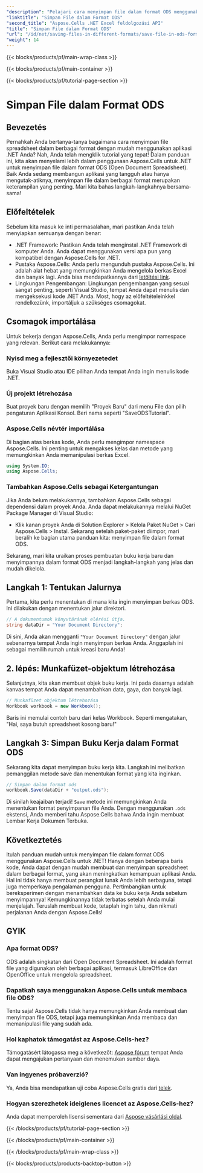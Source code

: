 ```yaml
---
"description": "Pelajari cara menyimpan file dalam format ODS menggunakan Aspose.Cells untuk .NET dalam panduan lengkap ini. Petunjuk langkah demi langkah dan banyak lagi."
"linktitle": "Simpan File dalam Format ODS"
"second_title": "Aspose.Cells .NET Excel feldolgozási API"
"title": "Simpan File dalam Format ODS"
"url": "/id/net/saving-files-in-different-formats/save-file-in-ods-format/"
"weight": 14
---
```


{{< blocks/products/pf/main-wrap-class >}}

{{< blocks/products/pf/main-container >}}

{{< blocks/products/pf/tutorial-page-section >}}

# Simpan File dalam Format ODS

## Bevezetés
Pernahkah Anda bertanya-tanya bagaimana cara menyimpan file spreadsheet dalam berbagai format dengan mudah menggunakan aplikasi .NET Anda? Nah, Anda telah mengklik tutorial yang tepat! Dalam panduan ini, kita akan menyelami lebih dalam penggunaan Aspose.Cells untuk .NET untuk menyimpan file dalam format ODS (Open Document Spreadsheet). Baik Anda sedang membangun aplikasi yang tangguh atau hanya mengutak-atiknya, menyimpan file dalam berbagai format merupakan keterampilan yang penting. Mari kita bahas langkah-langkahnya bersama-sama!
## Előfeltételek
Sebelum kita masuk ke inti permasalahan, mari pastikan Anda telah menyiapkan semuanya dengan benar:
- .NET Framework: Pastikan Anda telah menginstal .NET Framework di komputer Anda. Anda dapat menggunakan versi apa pun yang kompatibel dengan Aspose.Cells for .NET.
- Pustaka Aspose.Cells: Anda perlu mengunduh pustaka Aspose.Cells. Ini adalah alat hebat yang memungkinkan Anda mengelola berkas Excel dan banyak lagi. Anda bisa mendapatkannya dari [letöltési link](https://releases.aspose.com/cells/net/).
- Lingkungan Pengembangan: Lingkungan pengembangan yang sesuai sangat penting, seperti Visual Studio, tempat Anda dapat menulis dan mengeksekusi kode .NET Anda.
Most, hogy az előfeltételeinkkel rendelkezünk, importáljuk a szükséges csomagokat.
## Csomagok importálása
Untuk bekerja dengan Aspose.Cells, Anda perlu mengimpor namespace yang relevan. Berikut cara melakukannya:
### Nyisd meg a fejlesztői környezetedet
Buka Visual Studio atau IDE pilihan Anda tempat Anda ingin menulis kode .NET.
### Új projekt létrehozása
Buat proyek baru dengan memilih "Proyek Baru" dari menu File dan pilih pengaturan Aplikasi Konsol. Beri nama seperti "SaveODSTutorial".
### Aspose.Cells névtér importálása
Di bagian atas berkas kode, Anda perlu mengimpor namespace Aspose.Cells. Ini penting untuk mengakses kelas dan metode yang memungkinkan Anda memanipulasi berkas Excel.
```csharp
using System.IO;
using Aspose.Cells;
```
### Tambahkan Aspose.Cells sebagai Ketergantungan
Jika Anda belum melakukannya, tambahkan Aspose.Cells sebagai dependensi dalam proyek Anda. Anda dapat melakukannya melalui NuGet Package Manager di Visual Studio:
- Klik kanan proyek Anda di Solution Explorer > Kelola Paket NuGet > Cari Aspose.Cells > Instal.
Sekarang setelah paket-paket diimpor, mari beralih ke bagian utama panduan kita: menyimpan file dalam format ODS.

Sekarang, mari kita uraikan proses pembuatan buku kerja baru dan menyimpannya dalam format ODS menjadi langkah-langkah yang jelas dan mudah dikelola.
## Langkah 1: Tentukan Jalurnya
Pertama, kita perlu menentukan di mana kita ingin menyimpan berkas ODS. Ini dilakukan dengan menentukan jalur direktori.
```csharp
// A dokumentumok könyvtárának elérési útja.
string dataDir = "Your Document Directory";
```
Di sini, Anda akan mengganti `"Your Document Directory"` dengan jalur sebenarnya tempat Anda ingin menyimpan berkas Anda. Anggaplah ini sebagai memilih rumah untuk kreasi baru Anda!
## 2. lépés: Munkafüzet-objektum létrehozása
Selanjutnya, kita akan membuat objek buku kerja. Ini pada dasarnya adalah kanvas tempat Anda dapat menambahkan data, gaya, dan banyak lagi.
```csharp
// Munkafüzet objektum létrehozása
Workbook workbook = new Workbook();
```
Baris ini memulai contoh baru dari kelas Workbook. Seperti mengatakan, "Hai, saya butuh spreadsheet kosong baru!" 
## Langkah 3: Simpan Buku Kerja dalam Format ODS
Sekarang kita dapat menyimpan buku kerja kita. Langkah ini melibatkan pemanggilan metode save dan menentukan format yang kita inginkan.
```csharp
// Simpan dalam format ods
workbook.Save(dataDir + "output.ods");
```
Di sinilah keajaiban terjadi! `Save` metode ini memungkinkan Anda menentukan format penyimpanan file Anda. Dengan menggunakan `.ods` ekstensi, Anda memberi tahu Aspose.Cells bahwa Anda ingin membuat Lembar Kerja Dokumen Terbuka.

## Következtetés
Itulah panduan mudah untuk menyimpan file dalam format ODS menggunakan Aspose.Cells untuk .NET! Hanya dengan beberapa baris kode, Anda dapat dengan mudah membuat dan menyimpan spreadsheet dalam berbagai format, yang akan meningkatkan kemampuan aplikasi Anda. Hal ini tidak hanya membuat perangkat lunak Anda lebih serbaguna, tetapi juga memperkaya pengalaman pengguna.
Pertimbangkan untuk bereksperimen dengan menambahkan data ke buku kerja Anda sebelum menyimpannya! Kemungkinannya tidak terbatas setelah Anda mulai menjelajah. Teruslah membuat kode, tetaplah ingin tahu, dan nikmati perjalanan Anda dengan Aspose.Cells!
## GYIK
### Apa format ODS?  
ODS adalah singkatan dari Open Document Spreadsheet. Ini adalah format file yang digunakan oleh berbagai aplikasi, termasuk LibreOffice dan OpenOffice untuk mengelola spreadsheet.
### Dapatkah saya menggunakan Aspose.Cells untuk membaca file ODS?  
Tentu saja! Aspose.Cells tidak hanya memungkinkan Anda membuat dan menyimpan file ODS, tetapi juga memungkinkan Anda membaca dan memanipulasi file yang sudah ada.
### Hol kaphatok támogatást az Aspose.Cells-hez?  
Támogatásért látogassa meg a következőt: [Aspose fórum](https://forum.aspose.com/c/cells/9) tempat Anda dapat mengajukan pertanyaan dan menemukan sumber daya.
### Van ingyenes próbaverzió?  
Ya, Anda bisa mendapatkan uji coba Aspose.Cells gratis dari [telek](https://releases.aspose.com/).
### Hogyan szerezhetek ideiglenes licencet az Aspose.Cells-hez?  
Anda dapat memperoleh lisensi sementara dari [Aspose vásárlási oldal](https://purchase.aspose.com/temporary-license/).

{{< /blocks/products/pf/tutorial-page-section >}}

{{< /blocks/products/pf/main-container >}}

{{< /blocks/products/pf/main-wrap-class >}}

{{< blocks/products/products-backtop-button >}}